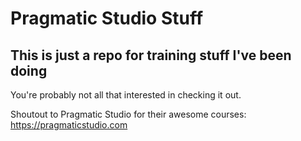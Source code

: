 # Pragmatic Studio Stuff

## This is just a repo for training stuff I've been doing

You're probably not all that interested in checking it out.

Shoutout to Pragmatic Studio for their awesome courses: https://pragmaticstudio.com

